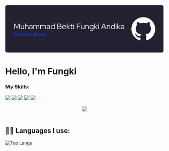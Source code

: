 <div align="center">
    <img src="./img/github-header-image.png"></img>
</div>

# Hello, I'm Fungki

### My Skills:
<div>
    <img src="https://img.shields.io/badge/HTML5-E34F26?style=for-the-badge&logo=html5&logoColor=white"></img>
    <img src="https://img.shields.io/badge/CSS3-1572B6?style=for-the-badge&logo=css3&logoColor=white"></img>
    <img src="https://img.shields.io/badge/JavaScript-323330?style=for-the-badge&logo=javascript&logoColor=F7DF1E"></img>
    <img src="https://img.shields.io/badge/React-20232A?style=for-the-badge&logo=react&logoColor=61DAFB"></img>
    <img src="https://img.shields.io/badge/Python-FFD43B?style=for-the-badge&logo=python&logoColor=blue"></img>
    <br></br>
</div>
<div  align="center">
    <img src="https://github-readme-stats.vercel.app/api/top-langs/?username=fungkiandika&layout=compact"></img>
    <br></br>
</div>


## 👨‍💻 Languages I use:

![Top Langs](https://github-readme-stats.vercel.app/api/top-langs/?username=FungkiAndika&repo=portfolio-website&layout=compact&langs_count=8&theme=gruvbox)